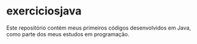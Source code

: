 # exerciciosjava
Este repositório contém meus primeiros códigos desenvolvidos em Java, como parte dos meus estudos em programação.
